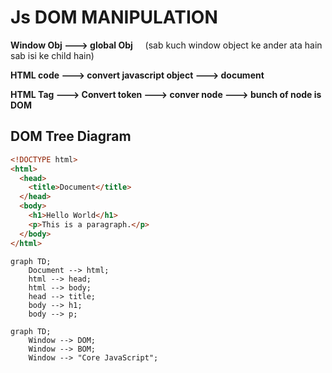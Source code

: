 # Js DOM MANIPULATION

**Window Obj ---> global Obj** &nbsp;  &nbsp;    (sab kuch window object ke ander ata hain sab isi ke child hain)

**HTML code ---> convert javascript object  ---> document**

**HTML Tag  ---> Convert token ---> conver node ---> bunch of node is DOM**

## DOM Tree Diagram
```HTML
<!DOCTYPE html>
<html>
  <head>
    <title>Document</title>
  </head>
  <body>
    <h1>Hello World</h1>
    <p>This is a paragraph.</p>
  </body>
</html>
```

```mermaid
graph TD;
    Document --> html;
    html --> head;
    html --> body;
    head --> title;
    body --> h1;
    body --> p;
```

```mermaid
graph TD;
    Window --> DOM;
    Window --> BOM;
    Window --> "Core JavaScript";


